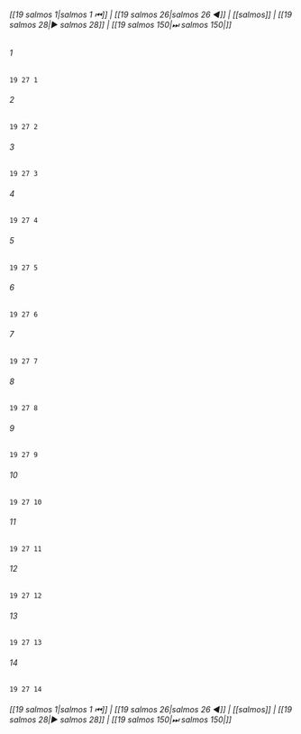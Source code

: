 
###### [[19 salmos 1|salmos 1 ⏮]] | [[19 salmos 26|salmos 26 ◀]] | [[salmos]] | [[19 salmos 28|▶ salmos 28]] | [[19 salmos 150|⏭ salmos 150|]]

###### 1
``` verse
19 27 1 
```
###### 2
``` verse
19 27 2 
```
###### 3
``` verse
19 27 3 
```
###### 4
``` verse
19 27 4 
```
###### 5
``` verse
19 27 5 
```
###### 6
``` verse
19 27 6 
```
###### 7
``` verse
19 27 7 
```
###### 8
``` verse
19 27 8 
```
###### 9
``` verse
19 27 9 
```
###### 10
``` verse
19 27 10 
```
###### 11
``` verse
19 27 11 
```
###### 12
``` verse
19 27 12 
```
###### 13
``` verse
19 27 13 
```
###### 14
``` verse
19 27 14 
```

###### [[19 salmos 1|salmos 1 ⏮]] | [[19 salmos 26|salmos 26 ◀]] | [[salmos]] | [[19 salmos 28|▶ salmos 28]] | [[19 salmos 150|⏭ salmos 150|]]

